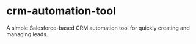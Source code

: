 # crm-automation-tool
A simple Salesforce-based CRM automation tool for quickly creating and managing leads.

